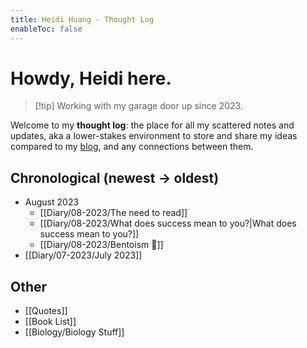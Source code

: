 ```yaml
---
title: Heidi Huang - Thought Log 
enableToc: false
---
```

# Howdy, Heidi here.
> [!tip] Working with my garage door up since 2023.

Welcome to my **thought log**: the place for all my scattered notes and updates, aka a lower-stakes environment to store and share my ideas compared to my [blog](https://heidi-huang.ghost.io), and any connections between them. 

## Chronological (newest → oldest)
- August 2023
	- [[Diary/08-2023/The need to read]]
	- [[Diary/08-2023/What does success mean to you?|What does success mean to you?]]
	- [[Diary/08-2023/Bentoism 🍱]]
- [[Diary/07-2023/July 2023]]

## Other
- [[Quotes]]
- [[Book List]]
- [[Biology/Biology Stuff]]